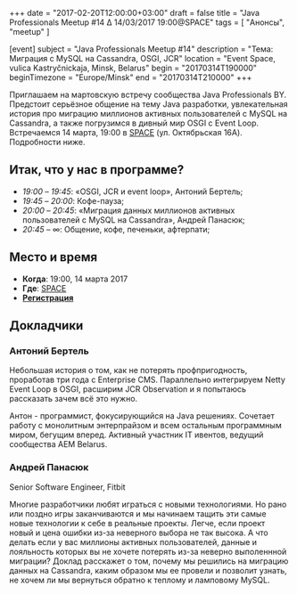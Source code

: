 +++
date = "2017-02-20T12:00:00+03:00"
draft = false
title = "Java Professionals Meetup #14 ∆ 14/03/2017 19:00@SPACE"
tags = [
    "Анонсы", "meetup"
]

[event]
subject = "Java Professionals Meetup #14"
description = "Тема: Миграция c MySQL на Cassandra, OSGI, JCR"
location = "Event Space, vulica Kastryčnickaja, Minsk, Belarus"
begin = "20170314T190000"
beginTimezone = "Europe/Minsk"
end = "20170314T210000"
+++

Приглашаем на мартовскую встречу сообщества Java Professionals BY. Предстоит серьёзное общение на тему Java разработки, увлекательная история про миграцию миллионов активных пользователей с MySQL на Cassandra, а также погрузимся в дивный мир OSGI с Event Loop. Встречаемся 14 марта, 19:00 в [SPACE](http://eventspace.by) (ул. Октябрьская 16А).
Подробности ниже.

<!--more-->

## Итак, что у нас в программе?

* _19:00_ – _19:45_: «OSGI, JCR и event loop», Антоний Бертель;
* _19:45_ – _20:00_: Кофе-пауза;
* _20:00_ – _20:45_: «Миграция данных миллионов активных пользователей с MySQL на Cassandra», Андрей Панасюк;
* _20:45_ – ∞: Общение, кофе, печеньки, афтерпати;

## Место и время

* **Когда**: 19:00, 14 марта 2017
* **Где**: [SPACE](http://eventspace.by)
* **[Регистрация](http://bit.ly/jprof_reg_14)**

## Докладчики

### Антоний Бертель

Небольшая история о том, как не потерять профпригодность, проработав три года с Enterprise CMS. Параллельно интегрируем Netty Event Loop в OSGI, расширим JCR Observation и я попытаюсь рассказать зачем всё это нужно.

Антон - программист, фокусирующийся на Java решениях. Сочетает работу с монолитным энтерпрайзом и всем остальным программным миром, бегущим вперед. Активный участник IT ивентов, ведущий сообщества AEM Belarus.

### Андрей Панасюк

Senior Software Engineer, Fitbit

Многие разработчики любят играться с новыми технологиями. Но рано или поздно игры заканчиваются и мы начинаем тащить эти самые новые технологии к себе в реальные проекты. Легче, если проект новый и цена ошибки из-за неверного выбора не так высока. А что делать если у вас миллионы активных пользователей, данные и лояльность которых вы не хочете потерять из-за неверно выполеннной миграции? Доклад расскажет о том, почему мы решились на миграцию данных на Cassandra, каким образом мы ее провели и позволит узнать, не хочем ли мы вернуться обратно к теплому и ламповому MySQL.
